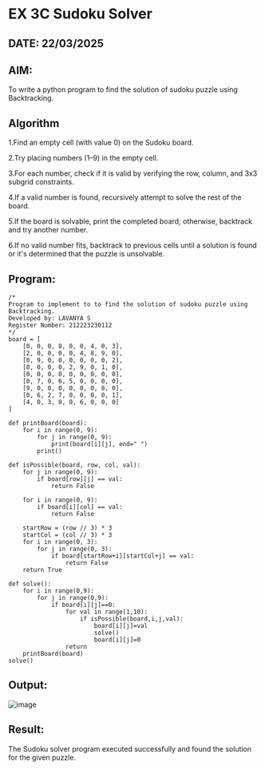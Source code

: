 # EX 3C Sudoku Solver
## DATE: 22/03/2025
## AIM:
To write a python program to find the solution of sudoku puzzle using Backtracking.


## Algorithm
1.Find an empty cell (with value 0) on the Sudoku board.

2.Try placing numbers (1–9) in the empty cell.

3.For each number, check if it is valid by verifying the row, column, and 3x3 subgrid constraints.

4.If a valid number is found, recursively attempt to solve the rest of the board.

5.If the board is solvable, print the completed board; otherwise, backtrack and try another number.

6.If no valid number fits, backtrack to previous cells until a solution is found or it's determined that the puzzle is unsolvable. 
   

## Program:
```
/*
Program to implement to to find the solution of sudoku puzzle using Backtracking.
Developed by: LAVANYA S
Register Number: 212223230112
*/
board = [
    [0, 0, 0, 8, 0, 0, 4, 0, 3],
    [2, 0, 0, 0, 0, 4, 8, 9, 0],
    [0, 9, 0, 0, 0, 0, 0, 0, 2],
    [0, 0, 0, 0, 2, 9, 0, 1, 0],
    [0, 0, 0, 0, 0, 0, 0, 0, 0],
    [0, 7, 0, 6, 5, 0, 0, 0, 0],
    [9, 0, 0, 0, 0, 0, 0, 8, 0],
    [0, 6, 2, 7, 0, 0, 0, 0, 1],
    [4, 0, 3, 0, 0, 6, 0, 0, 0]
]

def printBoard(board):
    for i in range(0, 9):
        for j in range(0, 9):
            print(board[i][j], end=" ")
        print()

def isPossible(board, row, col, val):
    for j in range(0, 9):
        if board[row][j] == val:
            return False

    for i in range(0, 9):
        if board[i][col] == val:
            return False

    startRow = (row // 3) * 3
    startCol = (col // 3) * 3
    for i in range(0, 3):
        for j in range(0, 3):
            if board[startRow+i][startCol+j] == val:
                return False
    return True

def solve():
    for i in range(0,9):
        for j in range(0,9):
            if board[i][j]==0:
                for val in range(1,10):
                    if isPossible(board,i,j,val):
                        board[i][j]=val
                        solve()
                        board[i][j]=0
                return
    printBoard(board)
solve()
```

## Output:

![image](https://github.com/user-attachments/assets/2ecdeabf-b38b-4182-9f59-2f55a8d79c0f)


## Result:
The Sudoku solver program executed successfully and found the solution for the given puzzle.
